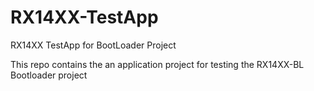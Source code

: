 # RX14XX-TestApp
RX14XX TestApp for BootLoader Project

This repo contains the an application project for testing the RX14XX-BL Bootloader project
